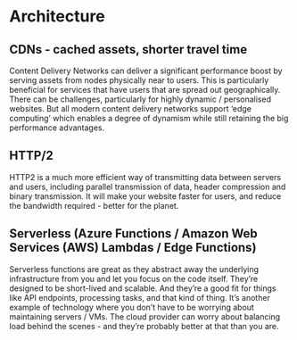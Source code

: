 # Architecture

## CDNs - cached assets, shorter travel time

Content Delivery Networks can deliver a significant performance boost by serving assets from nodes physically near to users. This is particularly beneficial for services that have users that are spread out geographically. There can be challenges, particularly for highly dynamic / personalised websites. But all modern content delivery networks support ‘edge computing’ which enables a degree of dynamism while still retaining the big performance advantages.

## HTTP/2

HTTP2 is a much more efficient way of transmitting data between servers and users, including parallel transmission of data, header compression and binary transmission. It will make your website faster for users, and reduce the bandwidth required - better for the planet.

## Serverless (Azure Functions / Amazon Web Services (AWS) Lambdas / Edge Functions)

Serverless functions are great as they abstract away the underlying infrastructure from you and let you focus on the code itself. They’re designed to be short-lived and scalable. And they’re a good fit for things like API endpoints, processing tasks, and that kind of thing. It’s another example of technology where you don’t have to be worrying about maintaining servers / VMs. The cloud provider can worry about balancing load behind the scenes - and they’re probably better at that than you are.